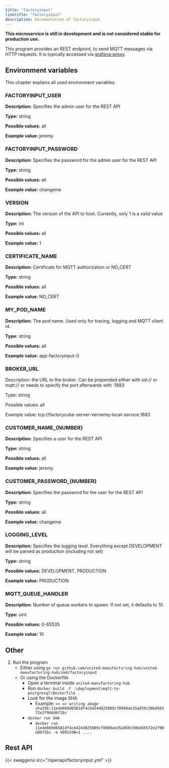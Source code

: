```yaml
---
title: "factoryinput"
linktitle: "factoryinput"
description: Documentation of factoryinput
---
```


**This microservice is still in development and is not considered stable for production use.**

This program provides an REST endpoint, to send MQTT messages via HTTP requests. It is typically accessed via [grafana-proxy](../grafana-proxy).

## Environment variables

This chapter explains all used environment variables.

### FACTORYINPUT_USER

**Description:** Specifies the admin user for the REST API 

**Type:** string

**Possible values:** all

**Example value:**  jeremy

### FACTORYINPUT_PASSWORD

**Description:** Specifies the password for the admin user for the REST API 

**Type:** string

**Possible values:** all

**Example value:**  changeme

### VERSION

**Description:** The version of the API to host. Currently, only 1 is a valid value

**Type:** int

**Possible values:** all

**Example value:**  1

### CERTIFICATE_NAME

**Description:** Certificate for MQTT authorization or NO_CERT

**Type:** string

**Possible values:** all

**Example value:** NO_CERT 

### MY_POD_NAME

**Description:** The pod name. Used only for tracing, logging and  MQTT client id. 

**Type:** string

**Possible values:** all 

**Example value:** app-factoryinput-0 

### BROKER_URL 

Description: the URL to the broker. Can be prepended either with ssl:// or mqtt:// or needs to specify the port afterwards with :1883 

Type: string

Possible values: all

Example value: tcp://factorycube-server-vernemq-local-service:1883

### CUSTOMER_NAME_{NUMBER}

**Description:** Specifies a user for the REST API 

**Type:** string

**Possible values:** all

**Example value:**  jeremy

### CUSTOMER_PASSWORD_{NUMBER}

**Description:** Specifies the password for the user for the REST API 

**Type:** string

**Possible values:** all

**Example value:**  changeme

### LOGGING_LEVEL

**Description:** Specifies the logging level. Everything except DEVELOPMENT will be parsed as production (including not set)

**Type:** string

**Possible values:** DEVELOPMENT, PRODUCTION

**Example value:**  PRODUCTION


### MQTT_QUEUE_HANDLER

**Description:** Number of queue workers to spawn. If not set, it defaults to 10

**Type:** uint

**Possible values:** 0-65535

**Example value:**  10

## Other

2) Run the program
   - Either using `go run github.com/united-manufacturing-hub/united-manufacturing-hub/cmd/factoryinput`
   - Or using the Dockerfile
      - Open a terminal inside `united-manufacturing-hub`
      - Run `docker build -f .\deployment\mqtt-to-postgresql\Dockerfile .`
      - Look for the image SHA 
        - Example: `=> => writing image sha256:11e4e669d6581df4cb424d825889cf8989ae35a059c50bd56572e2f90dd6f2bc`
      - `docker run SHA`
        - `docker run 11e4e669d6581df4cb424d825889cf8989ae35a059c50bd56572e2f90dd6f2bc -e VERSION=1 ....`



## Rest API 
{{< swaggerui src="/openapi/factoryinput.yml" >}}
